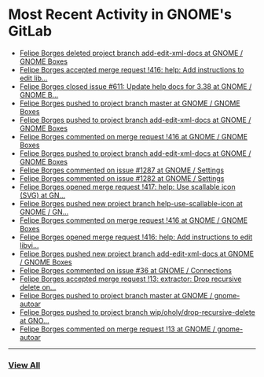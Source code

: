 # Most Recent Activity in GNOME's GitLab

<!-- BLOG-POST-LIST:START -->
- [Felipe Borges deleted project branch add-edit-xml-docs at GNOME / GNOME Boxes](https://gitlab.gnome.org/GNOME/gnome-boxes/-/commits/add-edit-xml-docs)
- [Felipe Borges accepted merge request !416: help: Add instructions to edit lib...](https://gitlab.gnome.org/GNOME/gnome-boxes/-/merge_requests/416)
- [Felipe Borges closed issue #611: Update help docs for 3.38 at GNOME / GNOME B...](https://gitlab.gnome.org/GNOME/gnome-boxes/-/issues/611)
- [Felipe Borges pushed to project branch master at GNOME / GNOME Boxes](https://gitlab.gnome.org/GNOME/gnome-boxes/-/commit/33498fafa970e86d07ebf6d33bd1f7875e5e73c9)
- [Felipe Borges pushed to project branch add-edit-xml-docs at GNOME / GNOME Boxes](https://gitlab.gnome.org/GNOME/gnome-boxes/-/compare/200dcb854d70a16243a35c056a34b047351211a6...33498fafa970e86d07ebf6d33bd1f7875e5e73c9)
- [Felipe Borges commented on merge request !416 at GNOME / GNOME Boxes](https://gitlab.gnome.org/GNOME/gnome-boxes/-/merge_requests/416#note_1054584)
- [Felipe Borges pushed to project branch add-edit-xml-docs at GNOME / GNOME Boxes](https://gitlab.gnome.org/GNOME/gnome-boxes/-/commit/200dcb854d70a16243a35c056a34b047351211a6)
- [Felipe Borges commented on issue #1287 at GNOME / Settings](https://gitlab.gnome.org/GNOME/gnome-control-center/-/issues/1287#note_1054536)
- [Felipe Borges commented on issue #1282 at GNOME / Settings](https://gitlab.gnome.org/GNOME/gnome-control-center/-/issues/1282#note_1054361)
- [Felipe Borges opened merge request !417: help: Use scallable icon (SVG) at GN...](https://gitlab.gnome.org/GNOME/gnome-boxes/-/merge_requests/417)
- [Felipe Borges pushed new project branch help-use-scallable-icon at GNOME / GN...](https://gitlab.gnome.org/GNOME/gnome-boxes/-/commits/help-use-scallable-icon)
- [Felipe Borges commented on merge request !416 at GNOME / GNOME Boxes](https://gitlab.gnome.org/GNOME/gnome-boxes/-/merge_requests/416#note_1054320)
- [Felipe Borges opened merge request !416: help: Add instructions to edit libvi...](https://gitlab.gnome.org/GNOME/gnome-boxes/-/merge_requests/416)
- [Felipe Borges pushed new project branch add-edit-xml-docs at GNOME / GNOME Boxes](https://gitlab.gnome.org/GNOME/gnome-boxes/-/commits/add-edit-xml-docs)
- [Felipe Borges commented on issue #36 at GNOME / Connections](https://gitlab.gnome.org/GNOME/connections/-/issues/36#note_1053543)
- [Felipe Borges accepted merge request !13: extractor: Drop recursive delete on...](https://gitlab.gnome.org/GNOME/gnome-autoar/-/merge_requests/13)
- [Felipe Borges pushed to project branch master at GNOME / gnome-autoar](https://gitlab.gnome.org/GNOME/gnome-autoar/-/commit/f4792b2178c7eec5351eca9b2d8d19c884af7ba3)
- [Felipe Borges pushed to project branch wip/oholy/drop-recursive-delete at GNO...](https://gitlab.gnome.org/GNOME/gnome-autoar/-/compare/9d58a9dcde3c4a74107674b847189d41bbe22b6c...f4792b2178c7eec5351eca9b2d8d19c884af7ba3)
- [Felipe Borges commented on merge request !13 at GNOME / gnome-autoar](https://gitlab.gnome.org/GNOME/gnome-autoar/-/merge_requests/13#note_1053527)
<!-- BLOG-POST-LIST:END -->

___

### [View All](https://gitlab.gnome.org/users/felipeborges/activity)
